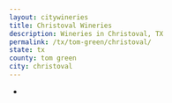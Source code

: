 ```yaml
---
layout: citywineries
title: Christoval Wineries
description: Wineries in Christoval, TX
permalink: /tx/tom-green/christoval/
state: tx
county: tom green
city: christoval
---
```

-
